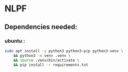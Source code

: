 # NLPF

## Dependencies needed:

### ubuntu :
```bash
sudo apt install -y python3 python3-pip python3-venv \
    && python3 -m venv .venv \
    && source .venv/bin/activate \
    && pip install -r requirements.txt
```

